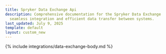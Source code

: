 ```yaml
---
title: Spryker Data Exchange Api
description: Comprehensive documentation for the Spryker Data Exchange API, enabling
  seamless integration and efficient data transfer between systems.
last_updated: July 9, 2025
template: default
layout: custom_new
---
```


{% include integrations/data-exchange-body.md %}